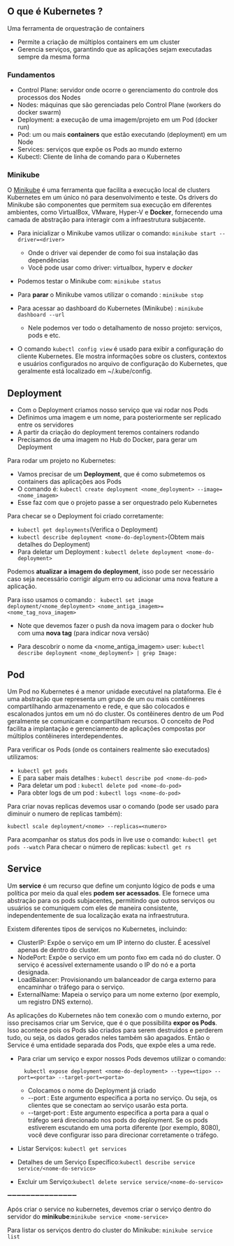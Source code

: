 ## O que é Kubernetes ?
Uma ferramenta de orquestração de containers
- Permite a criação de múltiplos containers em um cluster
- Gerencia serviços, garantindo que as aplicações sejam executadas sempre da mesma forma

### Fundamentos
- Control Plane: servidor onde ocorre o gerenciamento do controle dos processos dos Nodes
- Nodes: máquinas que são gerenciadas pelo Control Plane (workers do docker swarm)
- Deployment: a execução de uma imagem/projeto em um Pod (docker run)
- Pod: um ou mais **containers** que estão executando (deployment) em um Node 
- Services: serviços que expõe os Pods ao mundo externo
- Kubectl: Cliente de linha de comando para o Kubernetes

### Minikube
O  [Minikube](https://docs.altinity.com/altinitykubernetesoperator/kubernetesinstallguide/minikubeonlinux/) é uma ferramenta que facilita a execução local de clusters Kubernetes em um único nó para desenvolvimento e teste. Os drivers do Minikube são componentes que permitem sua execução em diferentes ambientes, como VirtualBox, VMware, Hyper-V e **Docker**, fornecendo uma camada de abstração para interagir com a infraestrutura subjacente.


- Para inicializar o Minikube vamos utilizar o comando: ```minikube start --driver=<driver>```
  - Onde o driver vai depender de como foi sua instalação das dependências
  - Você pode usar como driver: virtualbox, hyperv e *docker*
- Podemos testar o Minikube com: ```minikube status```
- Para **parar** o Minikube vamos utilizar o comando : ```minikube stop```


- Para acessar ao dashboard do Kubernetes (Minikube) : ```minikube dashboard --url```
  - Nele podemos ver todo o detalhamento de nosso projeto: serviços, pods e etc.

    
- O comando ```kubectl config view``` é usado para exibir a configuração do cliente Kubernetes. Ele mostra informações sobre os clusters, contextos e usuários configurados no arquivo de configuração do Kubernetes, que geralmente está localizado em ~/.kube/config.


## Deployment

- Com o Deployment criamos nosso serviço que vai rodar nos Pods
- Definimos uma imagem e um nome, para posteriormente ser replicado entre os servidores
- A partir da criação do deployment teremos containers rodando
- Precisamos de uma imagem no Hub do Docker, para gerar um Deployment

Para rodar um projeto no Kubernetes: 
- Vamos precisar de um **Deployment**, que é como submetemos os containers das aplicações aos Pods
- O comando é: ```kubectl create deployment <nome_deployment> --image=<nome_imagem>```
- Esse faz com que o projeto passe a ser orquestrado pelo Kubernetes

Para checar se o Deployment foi criado corretamente:
- ```kubectl get deployments```(Verifica o Deployment)
- ```kubectl describe deployment <nome-do-deployment>```(Obtem mais detalhes do Deployment)
- Para deletar um Deployment : ```kubectl delete deployment <nome-do-deployment>```


Podemos **atualizar a imagem do deployment**, isso pode ser necessário caso seja necessário corrigir algum erro ou adicionar uma nova feature a aplicação.

Para isso usamos o comando : ``` kubectl set image deployment/<nome_deployment> <nome_antiga_imagem>=<nome_tag_nova_imagem>```

  * Note que devemos fazer o push da nova imagem para o docker hub com uma **nova tag** (para indicar nova versão)
  
  * Para descobrir o nome da <nome_antiga_imagem> user: ```kubectl describe deployment <nome_deployment> | grep Image:```

## Pod
Um Pod no Kubernetes é a menor unidade executável na plataforma. Ele é uma abstração que representa um grupo de um ou mais contêineres compartilhando armazenamento e rede, e que são colocados e escalonados juntos em um nó do cluster. Os contêineres dentro de um Pod geralmente se comunicam e compartilham recursos. O conceito de Pod facilita a implantação e gerenciamento de aplicações compostas por múltiplos contêineres interdependentes.

Para verificar os Pods (onde os containers realmente são executados) utilizamos: 
- ```kubectl get pods```
- E para saber mais detalhes : ```kubectl describe pod <nome-do-pod>```
- Para deletar um pod : ```kubectl delete pod <nome-do-pod>```
- Para obter logs de um pod : ```kubectl logs <nome-do-pod>```

Para criar novas replicas devemos usar o comando (pode ser usado para diminuir o numero de replicas também):
```
kubectl scale deployment/<nome> --replicas=<numero>
```
Para acompanhar os status dos pods in live use o comando: ```kubectl get pods --watch```
Para checar o número de replicas: ```kubectl get rs```


## Service
Um **service** é um recurso que define um conjunto lógico de pods e uma política por meio da qual eles **podem ser acessados**. 
Ele fornece uma abstração para os pods subjacentes, permitindo que outros serviços ou usuários se comuniquem com eles de maneira consistente, independentemente de sua localização exata na infraestrutura.

Existem diferentes tipos de serviços no Kubernetes, incluindo:

- ClusterIP: Expõe o serviço em um IP interno do cluster. É acessível apenas de dentro do cluster.
- NodePort: Expõe o serviço em um ponto fixo em cada nó do cluster. O serviço é acessível externamente usando o IP do nó e a porta designada.
- LoadBalancer: Provisionando um balanceador de carga externo para encaminhar o tráfego para o serviço.
- ExternalName: Mapeia o serviço para um nome externo (por exemplo, um registro DNS externo).

As aplicações do Kubernetes não tem conexão com o mundo externo, por isso precisamos criar um Service, que é o que possibilita **expor os Pods**. Isso acontece pois os Pods são criados para serem destruídos e perderem tudo, ou seja, os dados gerados neles também são apagados. Então o Service é uma entidade separada dos Pods, que expõe eles a uma rede.


- Para criar um serviço e expor nossos Pods devemos utilizar o comando:
  ```
    kubectl expose deployment <nome-do-deployment> --type=<tipo> --port=<porta> --target-port=<porta>
  ```
  - Colocamos o nome do Deployment já criado
  - --port :  Este argumento especifica a porta no serviço. Ou seja, os clientes que se conectam ao serviço usarão esta porta.
  - --target-port :  Este argumento especifica a porta para a qual o tráfego será direcionado nos pods do deployment. Se os pods estiverem escutando em uma porta diferente (por exemplo, 8080), você deve configurar isso para direcionar corretamente o tráfego.

    
- Listar Serviços: ```kubectl get services```
- Detalhes de um Serviço Específico:```kubectl describe service service/<nome-do-servico>```
- Excluir um Serviço:```kubectl delete service service/<nome-do-servico> ```

➖➖➖➖➖➖➖➖➖➖➖➖➖➖➖

Após criar o service no kubernetes, devemos criar o serviço dentro do servidor do **minikube**:```minikube service <nome-service>```

Para listar os serviços dentro do cluster do Minikube: ```minikube service list```

